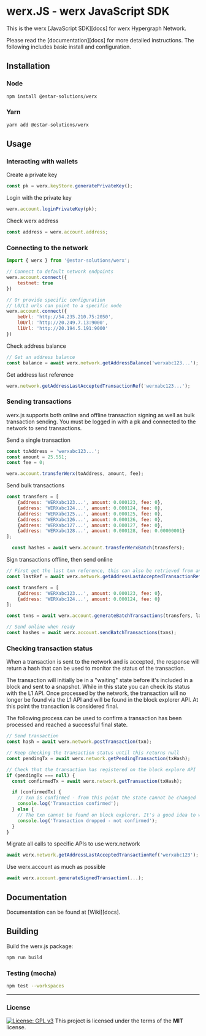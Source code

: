 
# werx.JS - werx JavaScript SDK

This is the werx [JavaScript SDK][docs] for werx Hypergraph Network.

Please read the [documentation][docs] for more detailed instructions. The following includes basic install and configuration.

## Installation

### Node

```bash
npm install @estar-solutions/werx
```

### Yarn

```bash
yarn add @estar-solutions/werx
```

## Usage

### Interacting with wallets

Create a private key
```js
const pk = werx.keyStore.generatePrivateKey();
```

Login with the private key
```js
werx.account.loginPrivateKey(pk);
```

Check werx address
```js
const address = werx.account.address;
```

### Connecting to the network
```js
import { werx } from '@estar-solutions/werx';

// Connect to default network endpoints
werx.account.connect({
    testnet: true
})

// Or provide specific configuration
// L0/L1 urls can point to a specific node
werx.account.connect({
    beUrl: 'http://54.235.210.75:2050',
    l0Url: 'http://20.249.7.13:9000',
    l1Url: 'http://20.194.5.191:9000'
})
```

Check address balance
```js
// Get an address balance
const balance = await werx.network.getAddressBalance('werxabc123...');
```

Get address last reference
```js
werx.network.getAddressLastAcceptedTransactionRef('werxabc123...');
```


### Sending transactions
werx.js supports both online and offline transaction signing as well as bulk transaction sending. You must be logged in with a pk and connected to the network to send transactions. 

Send a single transaction
```js
const toAddress = 'werxabc123...';
const amount = 25.551;
const fee = 0;

werx.account.transferWerx(toAddress, amount, fee);
```

Send bulk transactions
```js
const transfers = [
    {address: 'WERXabc123...', amount: 0.000123, fee: 0},
    {address: 'WERXabc124...', amount: 0.000124, fee: 0},
    {address: 'WERXabc125...', amount: 0.000125, fee: 0},
    {address: 'WERXabc126...', amount: 0.000126, fee: 0},
    {address: 'WERXabc127...', amount: 0.000127, fee: 0},
    {address: 'WERXabc128...', amount: 0.000128, fee: 0.00000001}
];

  const hashes = await werx.account.transferWerxBatch(transfers);
```

Sign transactions offline, then send online
```js
// First get the last txn reference, this can also be retrieved from an offline source
const lastRef = await werx.network.getAddressLastAcceptedTransactionRef('werxWalletSendingAddress');

const transfers = [
    {address: 'WERXabc123...', amount: 0.000123, fee: 0},
    {address: 'WERXabc124...', amount: 0.000124, fee: 0}
];

const txns = await werx.account.generateBatchTransactions(transfers, lastRef);

// Send online when ready
const hashes = await werx.account.sendBatchTransactions(txns);
```

### Checking transaction status
When a transaction is sent to the network and is accepted, the response will return a hash that can be used to monitor the status of the transaction.

The transaction will initially be in a "waiting" state before it's included in a block and sent to a snapshot. While in this state you can check its status with the L1 API. Once processed by the network, the transaction will no longer be found via the L1 API and will be found in the block explorer API. At this point the transaction is considered final.

The following process can be used to confirm a transaction has been processed and reached a successful final state.

```js
// Send transaction
const hash = await werx.network.postTransaction(txn);

// Keep checking the transaction status until this returns null
const pendingTx = await werx.network.getPendingTransaction(txHash);

// Check that the transaction has registered on the block explore API
if (pendingTx === null) {
  const confirmedTx = await werx.network.getTransaction(txHash);

  if (confirmedTx) {
    // Txn is confirmed - from this point the state cannot be changed
    console.log('Transaction confirmed');
  } else {
    // The txn cannot be found on block explorer. It's a good idea to wait several seconds and try again to confirm the txn has actually been dropped
    console.log('Transaction dropped - not confirmed');
  }
}
```

Migrate all calls to specific APIs to use werx.network
```js
await werx.network.getAddressLastAcceptedTransactionRef('werxabc123');
```

Use werx.account as much as possible
```js
await werx.account.generateSignedTransaction(...);
```

## Documentation

Documentation can be found at [Wiki][docs].

## Building

Build the werx.js package:

```bash
npm run build
```

### Testing (mocha)

```bash
npm test --workspaces
```

---
### License
[![License: GPL v3](https://img.shields.io/badge/License-MIT-blue.svg)](https://www.gnu.org/licenses/gpl-3.0)
This project is licensed under the terms of the **MIT** license.